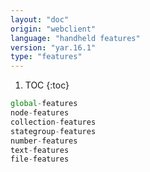 ```yaml
---
layout: "doc"
origin: "webclient"
language: "handheld features"
version: "yar.16.1"
type: "features"
---
```


1. TOC
{:toc}

```js
global-features
node-features
collection-features
stategroup-features
number-features
text-features
file-features
```

